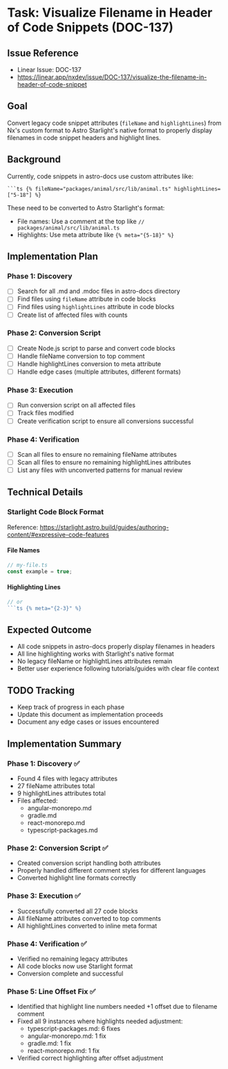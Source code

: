 # Task: Visualize Filename in Header of Code Snippets (DOC-137)

## Issue Reference
- Linear Issue: DOC-137
- https://linear.app/nxdev/issue/DOC-137/visualize-the-filename-in-header-of-code-snippet

## Goal
Convert legacy code snippet attributes (`fileName` and `highlightLines`) from Nx's custom format to Astro Starlight's native format to properly display filenames in code snippet headers and highlight lines.

## Background
Currently, code snippets in astro-docs use custom attributes like:
```
```ts {% fileName="packages/animal/src/lib/animal.ts" highlightLines=["5-18"] %}
```

These need to be converted to Astro Starlight's format:
- File names: Use a comment at the top like `// packages/animal/src/lib/animal.ts`
- Highlights: Use meta attribute like `{% meta="{5-18}" %}`

## Implementation Plan

### Phase 1: Discovery
- [ ] Search for all .md and .mdoc files in astro-docs directory
- [ ] Find files using `fileName` attribute in code blocks
- [ ] Find files using `highlightLines` attribute in code blocks
- [ ] Create list of affected files with counts

### Phase 2: Conversion Script
- [ ] Create Node.js script to parse and convert code blocks
- [ ] Handle fileName conversion to top comment
- [ ] Handle highlightLines conversion to meta attribute
- [ ] Handle edge cases (multiple attributes, different formats)

### Phase 3: Execution
- [ ] Run conversion script on all affected files
- [ ] Track files modified
- [ ] Create verification script to ensure all conversions successful

### Phase 4: Verification
- [ ] Scan all files to ensure no remaining fileName attributes
- [ ] Scan all files to ensure no remaining highlightLines attributes
- [ ] List any files with unconverted patterns for manual review

## Technical Details

### Starlight Code Block Format
Reference: https://starlight.astro.build/guides/authoring-content/#expressive-code-features

#### File Names
```ts
// my-file.ts
const example = true;
```

#### Highlighting Lines
```ts {2-3}
// or
```ts {% meta="{2-3}" %}
```

## Expected Outcome
- All code snippets in astro-docs properly display filenames in headers
- All line highlighting works with Starlight's native format
- No legacy fileName or highlightLines attributes remain
- Better user experience following tutorials/guides with clear file context

## TODO Tracking
- Keep track of progress in each phase
- Update this document as implementation proceeds
- Document any edge cases or issues encountered

## Implementation Summary

### Phase 1: Discovery ✅
- Found 4 files with legacy attributes
- 27 fileName attributes total
- 9 highlightLines attributes total
- Files affected:
  - angular-monorepo.md
  - gradle.md
  - react-monorepo.md
  - typescript-packages.md

### Phase 2: Conversion Script ✅
- Created conversion script handling both attributes
- Properly handled different comment styles for different languages
- Converted highlight line formats correctly

### Phase 3: Execution ✅
- Successfully converted all 27 code blocks
- All fileName attributes converted to top comments
- All highlightLines converted to inline meta format

### Phase 4: Verification ✅
- Verified no remaining legacy attributes
- All code blocks now use Starlight format
- Conversion complete and successful

### Phase 5: Line Offset Fix ✅
- Identified that highlight line numbers needed +1 offset due to filename comment
- Fixed all 9 instances where highlights needed adjustment:
  - typescript-packages.md: 6 fixes
  - angular-monorepo.md: 1 fix
  - gradle.md: 1 fix  
  - react-monorepo.md: 1 fix
- Verified correct highlighting after offset adjustment